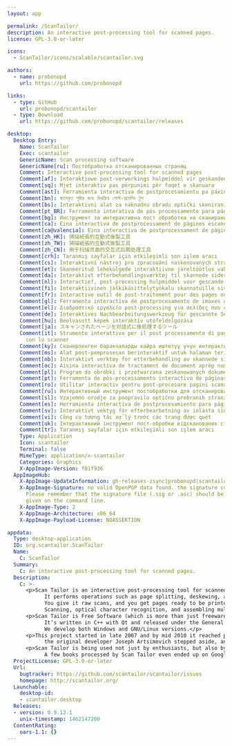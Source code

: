 ```yaml
---
layout: app

permalink: /ScanTailor/
description: An interactive post-processing tool for scanned pages.
license: GPL-3.0-or-later

icons:
  - ScanTailor/icons/scalable/scantailor.svg

authors:
  - name: probonopd
    url: https://github.com/probonopd

links:
  - type: GitHub
    url: probonopd/scantailor
  - type: Download
    url: https://github.com/probonopd/scantailor/releases

desktop:
  Desktop Entry:
    Name: ScanTailor
    Exec: scantailor
    GenericName: Scan processing software
    GenericName[ru]: Постобработка отсканированных страниц
    Comment: Interactive post-processing tool for scanned pages
    Comment[af]: Interaktiewe post-verwerkings hulpmiddel vir geskandeerde bladsye
    Comment[sq]: Mjet interaktiv pas përpunimi për faqet e skanuara
    Comment[ast]: Ferramienta interactiva de postprocesamientu pa páxines escaneaes
    Comment[bn]: স্ক্যানকৃত পৃষ্ঠার জন্য মিথস্ক্রিয় পোস্ট-প্রসেসিং টুল
    Comment[bs]: Interaktivni alat za naknadnu obradu optički skeniranih stranica
    Comment[pt_BR]: Ferramenta interativa de pós processamento para páginas digitalizadas
    Comment[bg]: Инструмент за интерактивна пост обработка на сканирани страници
    Comment[ca]: Eina interactiva de postprocessament de pàgines escanejades
    Comment[ca@valencia]: Eina interactiva de postprocessament de pàgines escanejades
    Comment[zh_HK]: 掃描紙張的互動式後製工具
    Comment[zh_TW]: 掃描紙張的互動式後製工具
    Comment[zh_CN]: 用于扫描页面的交互式后期处理工具
    Comment[crh]: Taranmış sayfalar için etkileşimli son işlem aracı
    Comment[cs]: Interaktivní nástroj pro zpracování naskenovaných stránek
    Comment[et]: Skaneeritud lehekülgede interaktiivne järeltöötlus vahend
    Comment[da]: Interaktivt efterbehandlingsværktøj til skannede sider
    Comment[nl]: Interactief, post-processing hulpmiddel voor gescande pagina"s
    Comment[fi]: Interaktiivinen jälkikäsittelytyökalu skannatuille sivuille
    Comment[fr]: Interactive outil de post-traitement pour des pages numérisées
    Comment[gl]: Ferramenta interactiva de postprocesamento de imaxes dixitalizadas
    Comment[el]: Διαδραστικό εργαλείο post-processing για σελίδες που έχουν σαρωθεί
    Comment[de]: Interaktives Nachbearbeitungswerkzeug für gescannte Seiten
    Comment[hu]: Beolvasott képek interaktív utófeldolgozása
    Comment[ja]: スキャンされたページを対話式に後処理するツール
    Comment[it]: Strumento interattivo per il post processamento di pagine acquisite
      con lo scanner
    Comment[ky]: Сканерленген баракчаларды кайра иштетүү үчүн интерактивдүү шайман
    Comment[ms]: Alat post-pemprosesan berinteraktif untuk halaman terimbas
    Comment[nb]: Interaktivt verktøy for etterbehandling av skannede sider
    Comment[oc]: Aisina interactiva de tractament de document aprèp numerizacion
    Comment[pl]: Program do obróbki i przetwarzana zeskanowanych dokumentów tekstowych
    Comment[pt]: Ferramenta de pós-processamento interactivo de páginas scaneadas
    Comment[ro]: Utilitar interactiv pentru post-procesare pagini scanate
    Comment[ru]: Интерактивный инструмент постобработки для отсканированных страниц
    Comment[sl]: Vzajemno orodje za poopravilo optično prebranih strani
    Comment[es]: Herramienta interactiva de postprocesamiento para páginas escaneadas
    Comment[sv]: Interaktivt vektyg för efterbearbetning av inlästa sidor
    Comment[vi]: Công cụ tương tác xử lý trước các trang được quét
    Comment[uk]: Інтерактивний інструмент пост-обробки відсканованих сторінок
    Comment[tr]: Taranmış sayfalar için etkileşimli son işlem aracı
    Type: Application
    Icon: scantailor
    Terminal: false
    MimeType: application/x-scantailor
    Categories: Graphics
    X-AppImage-Version: f01f936
  AppImageHub:
    X-AppImage-UpdateInformation: gh-releases-zsync|probonopd|scantailor|continuous|ScanTailor*-x86_64.AppImage.zsync
    X-AppImage-Signature: no valid OpenPGP data found. the signature could not be verified.
      Please remember that the signature file (.sig or .asc) should be the first file
      given on the command line.
    X-AppImage-Type: 2
    X-AppImage-Architecture: x86_64
    X-AppImage-Payload-License: NOASSERTION

appdata:
  Type: desktop-application
  ID: org.scantailor.ScanTailor
  Name:
    C: ScanTailor
  Summary:
    C: An interactive post-processing tool for scanned pages.
  Description:
    C: >-
      <p>Scan Tailor is an interactive post-processing tool for scanned pages.
            It performs operations such as page splitting, deskewing, adding/removing borders, and others.
            You give it raw scans, and you get pages ready to be printed or assembled into a PDF or DJVU file.
            Scanning, optical character recognition, and assembling multi-page documents are out of scope of this project.</p>
      <p>Scan Tailor is Free Software (which is more than just freeware).
            It’s written in C++ with Qt and released under the General Public License version 3.
            We develop both Windows and GNU/Linux versions.</p>
      <p>This project started in late 2007 and by mid 2010 it reached production quality. In 2014,
            the original developer Joseph Artsimovich stepped aside, and Nate Craun took over as the new maintainer.</p>
      <p>Scan Tailor is being used not just by enthusiasts, but also by libraries and other institutions.
            A few books processed by Scan Tailor even ended up on Google Books.</p>
  ProjectLicense: GPL-3.0-or-later
  Url:
    bugtracker: https://github.com/scantailor/scantailor/issues
    homepage: http://scantailor.org/
  Launchable:
    desktop-id:
    - scantailor.desktop
  Releases:
  - version: 0.9.12.1
    unix-timestamp: 1462147200
  ContentRating:
    oars-1.1: {}
---
```

